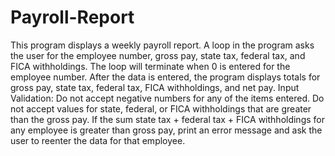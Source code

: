 # Payroll-Report
This program displays a weekly payroll report. A loop in the 
program asks the user for the employee number, gross pay, state tax, 
federal tax, and FICA withholdings. The loop will terminate when 0 
is entered for the employee number. After the data is entered, 
the program displays totals for gross pay, state tax, federal tax, 
FICA withholdings, and net pay.  Input Validation: Do not accept 
negative numbers for any of the items entered. Do not accept values 
for state, federal, or FICA withholdings that are greater than the 
gross pay. If the sum state tax + federal tax + FICA withholdings 
for any employee is greater than gross pay, print an error message 
and ask the user to reenter the data for that employee. 
